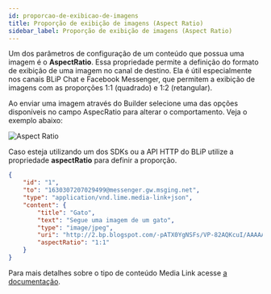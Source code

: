 ```yaml
---
id: proporcao-de-exibicao-de-imagens
title: Proporção de exibição de imagens (Aspect Ratio)
sidebar_label: Proporção de exibição de imagens (Aspect Ratio)
---
```


Um dos parâmetros de configuração de um conteúdo que possua uma imagem é o **AspectRatio**. Essa propriedade permite a definição do formato de exibição de uma imagem no canal de destino. Ela é útil especialmente nos canais BLiP Chat e Facebook Messenger, que permitem a exibição de imagens com as proporções 1:1 (quadrado) e 1:2 (retangular).

Ao enviar uma imagem através do Builder selecione uma das opções disponíveis no campo AspecRatio para alterar o comportamento. Veja o exemplo abaixo:

![Aspect Ratio](/img/builder/builder-proporcao-de-exibicao-de-imagens-1.png)

Caso esteja utilizando um dos SDKs ou a API HTTP do BLiP utilize a propriedade **aspectRatio** para definir a proporção.

```json
{
    "id": "1",
    "to": "1630307207029499@messenger.gw.msging.net",
    "type": "application/vnd.lime.media-link+json",
    "content": {
        "title": "Gato",
        "text": "Segue uma imagem de um gato",
        "type": "image/jpeg",
        "uri": "http://2.bp.blogspot.com/-pATX0YgNSFs/VP-82AQKcuI/AAAAAAAALSU/Vet9e7Qsjjw/s1600/Cat-hd-wallpapers.jpg",
        "aspectRatio": "1:1"
    }
}
```

Para mais detalhes sobre o tipo de conteúdo Media Link acesse [a documentação](https://docs.blip.ai/#media-link).


<!-- Rating frame -->
<script type="text/javascript" src="/scripts/rating.js"></script>